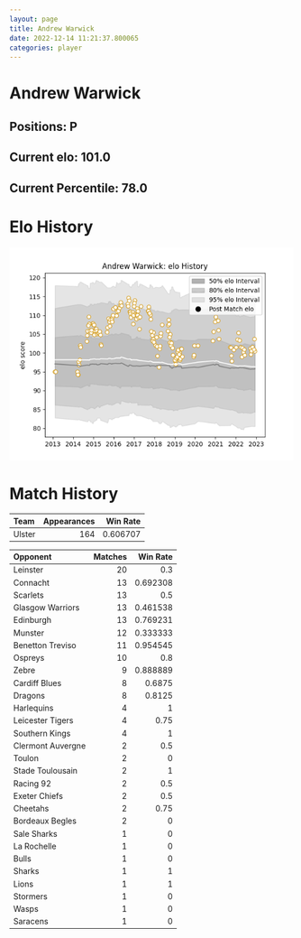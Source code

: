 ```yaml
---  
layout: page  
title: Andrew Warwick  
date: 2022-12-14 11:21:37.800065  
categories: player  
---
```

# Andrew Warwick

## Positions: P

## Current elo: 101.0

## Current Percentile: 78.0

# Elo History


![elo history](history_AndrewWarwick.png)
# Match History


| Team   |   Appearances |   Win Rate |
|:-------|--------------:|-----------:|
| Ulster |           164 |   0.606707 |

| Opponent          |   Matches |   Win Rate |
|:------------------|----------:|-----------:|
| Leinster          |        20 |   0.3      |
| Connacht          |        13 |   0.692308 |
| Scarlets          |        13 |   0.5      |
| Glasgow Warriors  |        13 |   0.461538 |
| Edinburgh         |        13 |   0.769231 |
| Munster           |        12 |   0.333333 |
| Benetton Treviso  |        11 |   0.954545 |
| Ospreys           |        10 |   0.8      |
| Zebre             |         9 |   0.888889 |
| Cardiff Blues     |         8 |   0.6875   |
| Dragons           |         8 |   0.8125   |
| Harlequins        |         4 |   1        |
| Leicester Tigers  |         4 |   0.75     |
| Southern Kings    |         4 |   1        |
| Clermont Auvergne |         2 |   0.5      |
| Toulon            |         2 |   0        |
| Stade Toulousain  |         2 |   1        |
| Racing 92         |         2 |   0.5      |
| Exeter Chiefs     |         2 |   0.5      |
| Cheetahs          |         2 |   0.75     |
| Bordeaux Begles   |         2 |   0        |
| Sale Sharks       |         1 |   0        |
| La Rochelle       |         1 |   0        |
| Bulls             |         1 |   0        |
| Sharks            |         1 |   1        |
| Lions             |         1 |   1        |
| Stormers          |         1 |   0        |
| Wasps             |         1 |   0        |
| Saracens          |         1 |   0        |